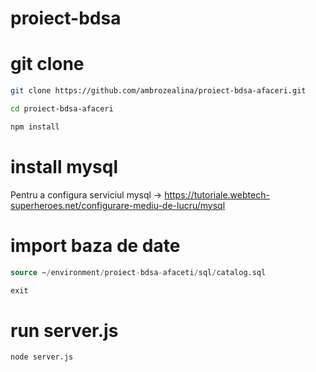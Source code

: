 # proiect-bdsa

# git clone

```bash
git clone https://github.com/ambrozealina/proiect-bdsa-afaceri.git
```

```bash
cd proiect-bdsa-afaceri
```

```bash
npm install
```

# install mysql

Pentru a configura serviciul mysql -> https://tutoriale.webtech-superheroes.net/configurare-mediu-de-lucru/mysql

# import baza de date

```sql
source ~/environment/proiect-bdsa-afaceti/sql/catalog.sql
```

```sql
exit
```

# run server.js

```bash
node server.js
```

